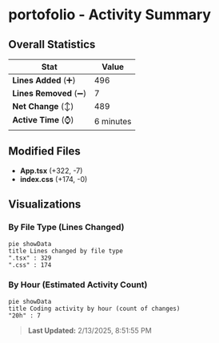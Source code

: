 # portofolio - Activity Summary 

## Overall Statistics

| Stat                   | Value                                                             |
| ---------------------- | ----------------------------------------------------------------- |
| **Lines Added** (➕)   | 496                                          |
| **Lines Removed** (➖) | 7                                        |
| **Net Change** (↕)    | 489                |
| **Active Time** (⌚)   | 6 minutes |


## Modified Files
- **App.tsx** (+322, -7)
- **index.css** (+174, -0)

## Visualizations

### By File Type (Lines Changed)

```mermaid
pie showData
title Lines changed by file type
".tsx" : 329
".css" : 174
```

### By Hour (Estimated Activity Count)

```mermaid
pie showData
title Coding activity by hour (count of changes)
"20h" : 7
```


> **Last Updated:** 2/13/2025, 8:51:55 PM